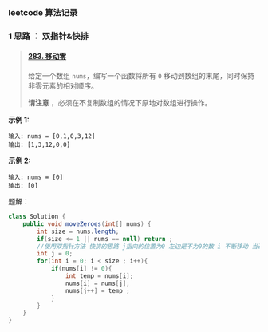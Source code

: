### leetcode 算法记录



### 1 思路 ： 双指针&快排

> #### [283. 移动零](https://leetcode-cn.com/problems/move-zeroes/)
>
> 给定一个数组 `nums`，编写一个函数将所有 `0` 移动到数组的末尾，同时保持非零元素的相对顺序。
>
> **请注意** ，必须在不复制数组的情况下原地对数组进行操作。

**示例 1:**

```
输入: nums = [0,1,0,3,12]
输出: [1,3,12,0,0]
```

**示例 2:**

```
输入: nums = [0]
输出: [0]
```

题解：

~~~ java
class Solution {
    public void moveZeroes(int[] nums) {
        int size = nums.length;
        if(size <= 1 || nums == null) return ;
        //使用双指针方法 快排的思路 j指向的位置为0 左边是不为0的数 i 不断移动 当遇到不为0的数时 和j交换位置 然后j ++
        int j = 0;
        for(int i = 0; i < size ; i++){
            if(nums[i] != 0){
                int temp = nums[i];
                nums[i] = nums[j];
                nums[j++] = temp ;
            }
        }
    }
}
~~~

